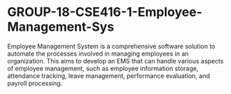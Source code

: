 # GROUP-18-CSE416-1-Employee-Management-Sys
Employee Management System is a comprehensive software solution to automate the processes involved in managing employees in an organization. This aims to develop an EMS that can handle various aspects of employee management, such as employee information storage, attendance tracking, leave management, performance evaluation, and payroll processing.
